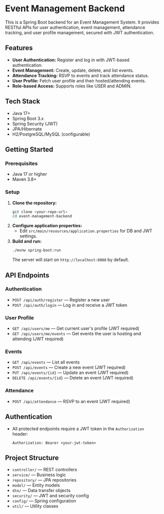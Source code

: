 # Event Management Backend

This is a Spring Boot backend for an Event Management System. It provides RESTful APIs for user authentication, event management, attendance tracking, and user profile management, secured with JWT authentication.

## Features
- **User Authentication:** Register and log in with JWT-based authentication.
- **Event Management:** Create, update, delete, and list events.
- **Attendance Tracking:** RSVP to events and track attendance status.
- **User Profile:** Fetch user profile and their hosted/attending events.
- **Role-based Access:** Supports roles like USER and ADMIN.

## Tech Stack
- Java 17+
- Spring Boot 3.x
- Spring Security (JWT)
- JPA/Hibernate
- H2/PostgreSQL/MySQL (configurable)

## Getting Started

### Prerequisites
- Java 17 or higher
- Maven 3.8+

### Setup
1. **Clone the repository:**
   ```sh
   git clone <your-repo-url>
   cd event-management-backend
   ```
2. **Configure application properties:**
   - Edit `src/main/resources/application.properties` for DB and JWT settings.
3. **Build and run:**
   ```sh
   ./mvnw spring-boot:run
   ```
   The server will start on `http://localhost:8080` by default.

## API Endpoints

### Authentication
- `POST /api/auth/register` — Register a new user
- `POST /api/auth/login` — Log in and receive a JWT token

### User Profile
- `GET /api/users/me` — Get current user's profile (JWT required)
- `GET /api/users/me/events` — Get events the user is hosting and attending (JWT required)

### Events
- `GET /api/events` — List all events
- `POST /api/events` — Create a new event (JWT required)
- `PUT /api/events/{id}` — Update an event (JWT required)
- `DELETE /api/events/{id}` — Delete an event (JWT required)

### Attendance
- `POST /api/attendance` — RSVP to an event (JWT required)

## Authentication
- All protected endpoints require a JWT token in the `Authorization` header:
  ```
  Authorization: Bearer <your-jwt-token>
  ```

## Project Structure
- `controller/` — REST controllers
- `service/` — Business logic
- `repository/` — JPA repositories
- `model/` — Entity models
- `dto/` — Data transfer objects
- `security/` — JWT and security config
- `config/` — Spring configuration
- `util/` — Utility classes

